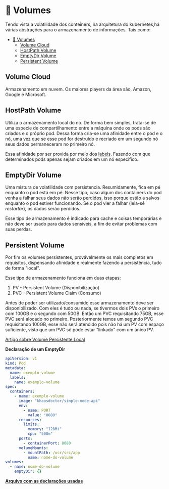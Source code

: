 # :floppy_disk: Volumes

Tendo vista a volatilidade dos conteiners, na arquitetura do kubernetes,há várias abstrações para o armazenamento de informações. Tais como:

- [:floppy_disk: Volumes](#floppydisk-volumes)
  - [Volume Cloud](#volume-cloud)
  - [HostPath Volume](#hostpath-volume)
  - [EmptyDir Volume](#emptydir-volume)
  - [Persistent Volume](#persistent-volume)

## Volume Cloud

Armazenamento em nuvem. Os maiores players da área são, Amazon, Google e Microsoft.

## HostPath Volume

Utiliza o armazenamento local do nó. De forma bem simples, trata-se de uma especie de compartilhamento entre a máquina onde os pods são criados e o próprio pod. Dessa forma cria-se uma afinidade entre o pod e o nó, uma vez que se esse pod for destruído e recriado em um segundo nó seus dados permaneceram no primeiro nó.

Essa afinidade por ser provida por meio dos [labels](./08-Create-Labels-Service.md#:label:-Labels). Fazendo com que determinados pods apenas sejam criados em um nó especifico.

## EmptyDir Volume

Uma mistura de volatilidade com persistencia. Resumidamente, fica em pé enquanto o pod está em pé. Nesse tipo, caso algum dos containers do pod venha a falhar seus dados não serão perdidos, isso porque estão a salvos enquanto o pod estiver funcionando. Se o pod vier a falhar (leia-sê _restartar_), os dados serão perdidos.

Esse tipo de armazenamento é indicado para cache e coisas temporárias e não deve ser usado para dados sensíveis, a fim de evitar problemas com suas perdas.

## Persistent Volume

Por fim os volumes persistentes, provávelmente os mais completos em requisitos, dispensando afinidade e realmente fazendo a persistência, tudo de forma "local".

Esse tipo de armazenamento funciona em duas etapas:

1. PV - Persistent Volume (Disponibilização)
2. PVC - Persistent Volume Claim (Consumo)

Antes de poder ser utilizado/consumido esse armazenamento deve ser disponibilizado. Com eles é tudo ou nada, se tivermos dois PVs o primeiro com 100GB e o segundo com 50GB. Então um PVC requisitando 75GB, esse PVC será alocado no primeiro. Posteriormente temos um segundo PVC requisitando 100GB, esse não será atendido pois não há um PV com espaço suficiente, visto que um PVC só pode estar "linkado" com um único PV.

[Artigo sobre Volume Persistente Local](10.1-Persistent-Volume-Local.md)

**Declaração de um EmptyDir**

```yaml
apiVersion: v1
kind: Pod
metadata:
  name: exemplo-volume
  labels:
    name: exemplo-volume
spec:
  containers:
    - name: exemplo-volume
      image: "khaosdoctor/simple-node-api"
      env:
        - name: PORT
          value: "8080"
      resources:
        limits:
          memory: "128Mi"
          cpu: "500m"
      ports:
        - containerPort: 8080
      volumeMounts:
        - mountPath: /usr/src/app
          name: nome-do-volume
volumes:
  - name: nome-do-volume
    emptyDir: {}
```

**[Arquivo com as declarações usadas](../yml's/10-Volume.yml)**

